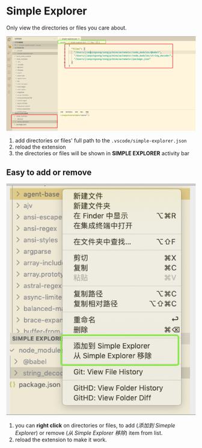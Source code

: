 # Simple Explorer

Only view the directories or files you care about.

![效果图](https://raw.githubusercontent.com/yes1am/PicBed/master/img/%E4%BC%81%E4%B8%9A%E5%BE%AE%E4%BF%A1%E6%88%AA%E5%9B%BE_e9976a32-8093-4e99-88ae-a77a13463b2b.png)

1. add directories or files' full path to the `.vscode/simple-explorer.json`
2. reload the extension
3. the directories or files will be shown in **SIMPLE EXPLORER** activity bar

## Easy to add or remove

![新增或删除](https://raw.githubusercontent.com/yes1am/PicBed/master/img/20200918200613.png)

1. you can **right click** on directories or files, to add (*添加到 Simeple Explorer*) or remove (*从 Simple Explorer 移除*) item from list.
2. reload the extension to make it work.